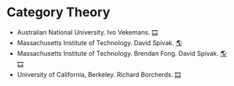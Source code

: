 # Category Theory
- Australian National University. Ivo Vekemans.
[:film_strip:](https://www.youtube.com/playlist?list=PLHYBb0FtzAK9TBFhZ8eZzJRc5gW1NNp2K)
- Massachusetts Institute of Technology. David Spivak.
[:earth_americas:](https://ocw.mit.edu/courses/18-s996-category-theory-for-scientists-spring-2013/)
- Massachusetts Institute of Technology. Brendan Fong. David Spivak.
[:earth_americas:](https://ocw.mit.edu/courses/18-s097-applied-category-theory-january-iap-2019/)
[:film_strip:](https://ocw.mit.edu/courses/18-s097-applied-category-theory-january-iap-2019/pages/lecture-videos-and-readings/)
- University of California, Berkeley. Richard Borcherds.
[:film_strip:](https://www.youtube.com/playlist?list=PL8yHsr3EFj51F9XZ_Ka4bLnQoxTdMx0AL)